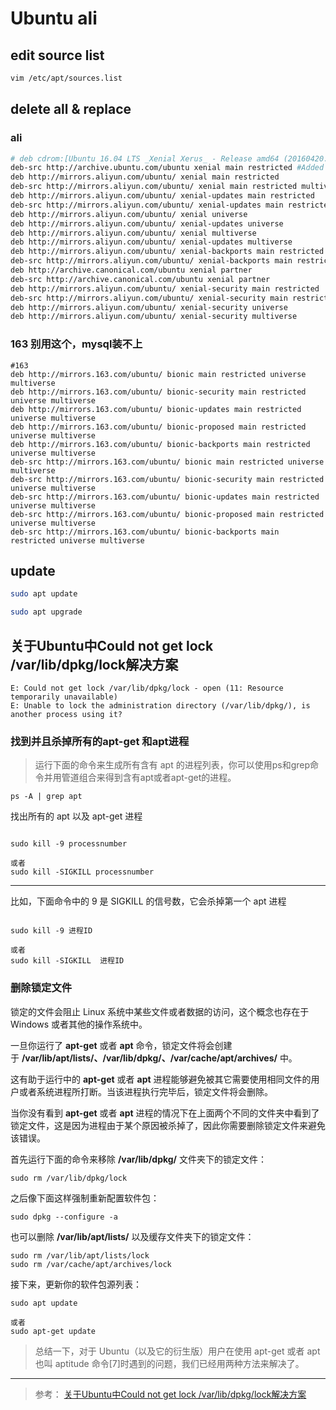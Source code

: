 # Ubuntu ali

## edit source list
```sh
vim /etc/apt/sources.list
```
## delete all & replace
### ali
```sh
# deb cdrom:[Ubuntu 16.04 LTS _Xenial Xerus_ - Release amd64 (20160420.1)]/ xenial main restricted
deb-src http://archive.ubuntu.com/ubuntu xenial main restricted #Added by software-properties
deb http://mirrors.aliyun.com/ubuntu/ xenial main restricted
deb-src http://mirrors.aliyun.com/ubuntu/ xenial main restricted multiverse universe #Added by software-properties
deb http://mirrors.aliyun.com/ubuntu/ xenial-updates main restricted
deb-src http://mirrors.aliyun.com/ubuntu/ xenial-updates main restricted multiverse universe #Added by software-properties
deb http://mirrors.aliyun.com/ubuntu/ xenial universe
deb http://mirrors.aliyun.com/ubuntu/ xenial-updates universe
deb http://mirrors.aliyun.com/ubuntu/ xenial multiverse
deb http://mirrors.aliyun.com/ubuntu/ xenial-updates multiverse
deb http://mirrors.aliyun.com/ubuntu/ xenial-backports main restricted universe multiverse
deb-src http://mirrors.aliyun.com/ubuntu/ xenial-backports main restricted universe multiverse #Added by software-properties
deb http://archive.canonical.com/ubuntu xenial partner
deb-src http://archive.canonical.com/ubuntu xenial partner
deb http://mirrors.aliyun.com/ubuntu/ xenial-security main restricted
deb-src http://mirrors.aliyun.com/ubuntu/ xenial-security main restricted multiverse universe #Added by software-properties
deb http://mirrors.aliyun.com/ubuntu/ xenial-security universe
deb http://mirrors.aliyun.com/ubuntu/ xenial-security multiverse
```

### 163 别用这个，mysql装不上
```
#163
deb http://mirrors.163.com/ubuntu/ bionic main restricted universe multiverse
deb http://mirrors.163.com/ubuntu/ bionic-security main restricted universe multiverse
deb http://mirrors.163.com/ubuntu/ bionic-updates main restricted universe multiverse
deb http://mirrors.163.com/ubuntu/ bionic-proposed main restricted universe multiverse
deb http://mirrors.163.com/ubuntu/ bionic-backports main restricted universe multiverse
deb-src http://mirrors.163.com/ubuntu/ bionic main restricted universe multiverse
deb-src http://mirrors.163.com/ubuntu/ bionic-security main restricted universe multiverse
deb-src http://mirrors.163.com/ubuntu/ bionic-updates main restricted universe multiverse
deb-src http://mirrors.163.com/ubuntu/ bionic-proposed main restricted universe multiverse
deb-src http://mirrors.163.com/ubuntu/ bionic-backports main restricted universe multiverse

```

## update
```sh
sudo apt update

sudo apt upgrade
```

## 关于Ubuntu中Could not get lock /var/lib/dpkg/lock解决方案
```
E: Could not get lock /var/lib/dpkg/lock - open (11: Resource temporarily unavailable)
E: Unable to lock the administration directory (/var/lib/dpkg/), is another process using it?
```

### 找到并且杀掉所有的apt-get 和apt进程

> 运行下面的命令来生成所有含有 apt 的进程列表，你可以使用ps和grep命令并用管道组合来得到含有apt或者apt-get的进程。

```
ps -A | grep apt
```


找出所有的 apt 以及 apt-get 进程
```

sudo kill -9 processnumber

或者
sudo kill -SIGKILL processnumber

```

***
比如，下面命令中的
 9
是 
 SIGKILL
的信号数，它会杀掉第一个 apt 进程


```

sudo kill -9 进程ID

或者
sudo kill -SIGKILL  进程ID
```

### 删除锁定文件

锁定的文件会阻止 Linux 系统中某些文件或者数据的访问，这个概念也存在于 Windows 或者其他的操作系统中。

一旦你运行了 **apt-get** 或者 **apt** 命令，锁定文件将会创建于 **/var/lib/apt/lists/、/var/lib/dpkg/、/var/cache/apt/archives/** 中。

这有助于运行中的 **apt-get** 或者 **apt** 进程能够避免被其它需要使用相同文件的用户或者系统进程所打断。当该进程执行完毕后，锁定文件将会删除。

当你没有看到 **apt-get** 或者 **apt** 进程的情况下在上面两个不同的文件夹中看到了锁定文件，这是因为进程由于某个原因被杀掉了，因此你需要删除锁定文件来避免该错误。

首先运行下面的命令来移除 **/var/lib/dpkg/** 文件夹下的锁定文件：
```
sudo rm /var/lib/dpkg/lock
```
之后像下面这样强制重新配置软件包：
```
sudo dpkg --configure -a
```
也可以删除 **/var/lib/apt/lists/** 以及缓存文件夹下的锁定文件：
```
sudo rm /var/lib/apt/lists/lock
sudo rm /var/cache/apt/archives/lock
```
接下来，更新你的软件包源列表：
```
sudo apt update

或者
sudo apt-get update
```
> 总结一下，对于 Ubuntu（以及它的衍生版）用户在使用 apt-get 或者 apt 也叫 aptitude 命令[7]时遇到的问题，我们已经用两种方法来解决了。

***
> 参考： [关于Ubuntu中Could not get lock /var/lib/dpkg/lock解决方案](https://blog.csdn.net/u011596455/article/details/60322568)


